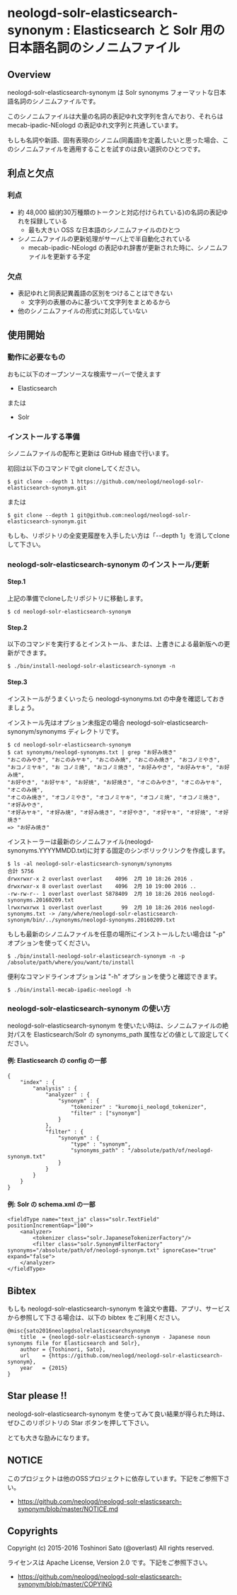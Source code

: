 # neologd-solr-elasticsearch-synonym : Elasticsearch と Solr 用の日本語名詞のシノニムファイル

## Overview
neologd-solr-elasticsearch-synonym は Solr synonyms フォーマットな日本語名詞のシノニムファイルです。

このシノニムファイルは大量の名詞の表記ゆれ文字列を含んでおり、それらは mecab-ipadic-NEologd の表記ゆれ文字列と共通しています。

もしも名詞や新語、固有表現のシノニム(同義語)を定義したいと思った場合、このシノニムファイルを適用することを試すのは良い選択のひとつです。

## 利点と欠点
### 利点
- 約 48,000 組(約30万種類のトークンと対応付けられている)の名詞の表記ゆれを採録している
    - 最も大きい OSS な日本語のシノニムファイルのひとつ
- シノニムファイルの更新処理がサーバ上で半自動化されている
    - mecab-ipadic-NEologd の表記ゆれ辞書が更新された時に、シノニムファイルを更新する予定

### 欠点
- 表記ゆれと同表記異義語の区別をつけることはできない
    - 文字列の表層のみに基づいて文字列をまとめるから
- 他のシノニムファイルの形式に対応していない

## 使用開始

### 動作に必要なもの
おもに以下のオープンソースな検索サーバーで使えます

- Elasticsearch

または

- Solr

### インストールする準備
シノニムファイルの配布と更新は GitHub 経由で行います。

初回は以下のコマンドでgit cloneしてください。

    $ git clone --depth 1 https://github.com/neologd/neologd-solr-elasticsearch-synonym.git

または

    $ git clone --depth 1 git@github.com:neologd/neologd-solr-elasticsearch-synonym.git

もしも、リポジトリの全変更履歴を入手したい方は「--depth 1」を消してcloneして下さい。

### neologd-solr-elasticsearch-synonym のインストール/更新
#### Step.1
上記の準備でcloneしたリポジトリに移動します。

    $ cd neologd-solr-elasticsearch-synonym

#### Step.2
以下のコマンドを実行するとインストール、または、上書きによる最新版への更新ができます。

    $ ./bin/install-neologd-solr-elasticsearch-synonym -n

#### Step.3
インストールがうまくいったら neologd-synonyms.txt の中身を確認しておきましょう。

インストール先はオプション未指定の場合 neologd-solr-elasticsearch-synonym/synonyms ディレクトリです。

    $ cd neologd-solr-elasticsearch-synonym
    $ cat synonyms/neologd-synonyms.txt | grep "お好み焼き"
    "おこのみやき", "おこのみヤキ", "おこのみ焼", "おこのみ焼き", "おコノミやき",
    "おコノミヤキ", "お コノミ焼", "おコノミ焼き", "お好みやき", "お好みヤキ", "お好み焼",
    "お好やき", "お好ヤキ", "お好焼", "お好焼き", "オこのみやき", "オこのみヤキ", "オこのみ焼",
    "オこのみ焼き", "オコノミやき", "オコノミヤキ", "オコノミ焼", "オコノミ焼き", "オ好みやき",
    "オ好みヤキ", "オ好み焼", "オ好み焼き", "オ好やき", "オ好ヤキ", "オ好焼", "オ好焼き"
    => "お好み焼き"

インストーラーは最新のシノニムファイル(neologd-synonyms.YYYYMMDD.txt)に対する固定のシンボリックリンクを作成します。

    $ ls -al neologd-solr-elasticsearch-synonym/synonyms
    合計 5756
    drwxrwxr-x 2 overlast overlast    4096  2月 10 18:26 2016 .
    drwxrwxr-x 8 overlast overlast    4096  2月 10 19:00 2016 ..
    -rw-rw-r-- 1 overlast overlast 5878409  2月 10 18:26 2016 neologd-synonyms.20160209.txt
    lrwxrwxrwx 1 overlast overlast      99  2月 10 18:26 2016 neologd-synonyms.txt -> /any/where/neologd-solr-elasticsearch-synonym/bin/../synonyms/neologd-synonyms.20160209.txt

もしも最新のシノニムファイルを任意の場所にインストールしたい場合は "-p" オプションを使ってください。

    $ ./bin/install-neologd-solr-elasticsearch-synonym -n -p /absolute/path/where/you/want/to/install

便利なコマンドラインオプションは "-h" オプションを使うと確認できます。

    $ ./bin/install-mecab-ipadic-neologd -h

### neologd-solr-elasticsearch-synonym の使い方
neologd-solr-elasticsearch-synonym を使いたい時は、シノニムファイルの絶対パスを Elasticsearch/Solr の synonyms_path 属性などの値として設定してください。

#### 例: Elasticsearch の config の一部

    {
        "index" : {
            "analysis" : {
                "analyzer" : {
                    "synonym" : {
                        "tokenizer" : "kuromoji_neologd_tokenizer",
                        "filter" : ["synonym"]
                    }
                },
                "filter" : {
                    "synonym" : {
                        "type" : "synonym",
                        "synonyms_path" : "/absolute/path/of/neologd-synonym.txt"
                    }
                }
            }
        }
    }

#### 例: Solr の schema.xml の一部

    <fieldType name="text_ja" class="solr.TextField" positionIncrementGap="100">
        <analyzer>
            <tokenizer class="solr.JapaneseTokenizerFactory"/>
            <filter class="solr.SynonymFilterFactory" synonyms="/absolute/path/of/neologd-synonym.txt" ignoreCase="true" expand="false">
        </analyzer>
    </fieldType>

## Bibtex
もしも neologd-solr-elasticsearch-synonym を論文や書籍、アプリ、サービスから参照して下さる場合は、以下の bibtex をご利用ください。

    @misc{sato2016neologdsolrelasticsearchsynonym
        title  = {neologd-solr-elasticsearch-synonym - Japanese noun synonyms file for Elasticsearch and Solr},
        author = {Toshinori, Sato},
        url    = {https://github.com/neologd/neologd-solr-elasticsearch-synonym},
        year   = {2015}
    }

## Star please !!
neologd-solr-elasticsearch-synonym を使ってみて良い結果が得られた時は、ぜひこのリポジトリの Star ボタンを押して下さい。

とても大きな励みになります。

## NOTICE
このプロジェクトは他のOSSプロジェクトに依存しています。下記をご参照下さい。

- https://github.com/neologd/neologd-solr-elasticsearch-synonym/blob/master/NOTICE.md

## Copyrights
Copyright (c) 2015-2016 Toshinori Sato (@overlast) All rights reserved.

ライセンスは Apache License, Version 2.0 です。下記をご参照下さい。

- https://github.com/neologd/neologd-solr-elasticsearch-synonym/blob/master/COPYING

